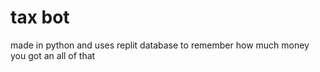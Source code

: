 # tax bot

made in python and uses replit database to remember how much money you got an all of that
